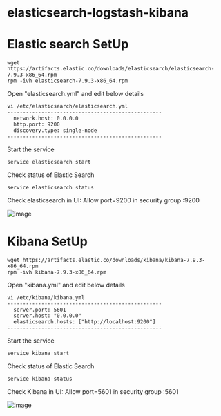 # elasticsearch-logstash-kibana

# Elastic search SetUp
    wget https://artifacts.elastic.co/downloads/elasticsearch/elasticsearch-7.9.3-x86_64.rpm
    rpm -ivh elasticsearch-7.9.3-x86_64.rpm
  Open "elasticsearch.yml" and edit below details
    
    vi /etc/elasticsearch/elasticsearch.yml
    --------------------------------------------------
      network.host: 0.0.0.0
      http.port: 9200
      discovery.type: single-node
    --------------------------------------------------
  
  Start the service
      
    service elasticsearch start

  Check status of Elastic Search
      
    service elasticsearch status
  Check elasticsearch in UI: Allow port=9200 in security group
    <IP-Adress>:9200
  
  ![image](https://user-images.githubusercontent.com/58024415/101978019-deb34f00-3c77-11eb-8f00-a7dc5b8d16e6.png)

# Kibana SetUp
    wget https://artifacts.elastic.co/downloads/kibana/kibana-7.9.3-x86_64.rpm
    rpm -ivh kibana-7.9.3-x86_64.rpm
  Open "kibana.yml" and edit below details
      
    vi /etc/kibana/kibana.yml
    --------------------------------------------------
      server.port: 5601
      server.host: "0.0.0.0"
      elasticsearch.hosts: ["http://localhost:9200"]
    --------------------------------------------------
  Start the service
      
    service kibana start

  Check status of Elastic Search
      
    service kibana status
  Check Kibana in UI: Allow port=5601 in security group
      <IP-Adress>:5601
  
  ![image](https://user-images.githubusercontent.com/58024415/101978000-bdeaf980-3c77-11eb-8ddc-6ea7b9d518b1.png)
